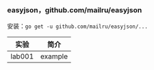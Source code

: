 ### easyjson，github.com/mailru/easyjson
安装：`go get -u github.com/mailru/easyjson/...`

|实验|简介|
|---|---|
|lab001|example|